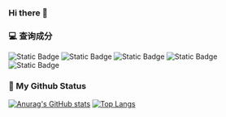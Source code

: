 ### Hi there 👋

<!--
**onear233/onear233** is a ✨ _special_ ✨ repository because its `README.md` (this file) appears on your GitHub profile.

Here are some ideas to get you started:

- 🔭 I’m currently working on ...
- 🌱 I’m currently learning ...
- 👯 I’m looking to collaborate on ...
- 🤔 I’m looking for help with ...
- 💬 Ask me about ...
- 📫 How to reach me: ...
- 😄 Pronouns: ...
- ⚡ Fun fact: ...
-->
### 💻 查询成分
![Static Badge](https://img.shields.io/badge/Java-18-orange)
![Static Badge](https://img.shields.io/badge/WPF-blue)
![Static Badge](https://img.shields.io/badge/Git-orange)
![Static Badge](https://img.shields.io/badge/HTML-blue)
![Static Badge](https://img.shields.io/badge/javascript-yellow?logo=javascript&color=yellow)




### 🎈 My Github Status
[![Anurag's GitHub stats](https://github-readme-stats.vercel.app/api?username=onear233&show_icons=true&count_private=true)](https://github.com/anuraghazra/github-readme-stats)
[![Top Langs](https://github-readme-stats.vercel.app/api/top-langs/?username=onear233&layout=compact)](https://github.com/anuraghazra/github-readme-stats)
